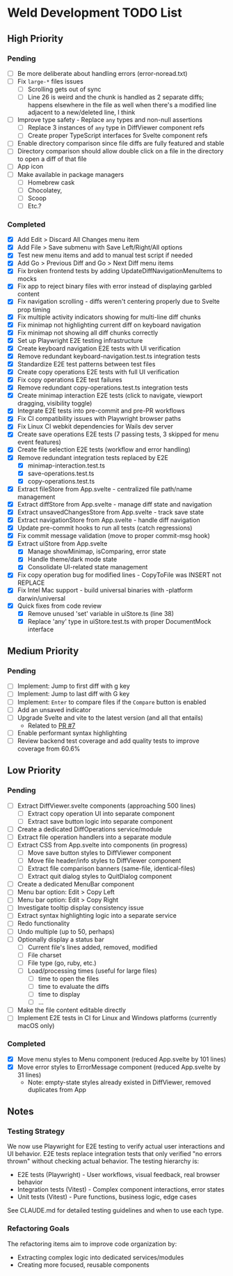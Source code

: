 # Weld Development TODO List

## High Priority

### Pending
- [ ] Be more deliberate about handling errors (error-noread.txt)
- [ ] Fix `large-*` files issues
  - [ ] Scrolling gets out of sync
  - [ ] Line 26 is weird and the chunk is handled as 2 separate diffs; happens elsewhere in the file as well when there's a modified line adjacent to a new/deleted line, I think
- [ ] Improve type safety - Replace `any` types and non-null assertions
  - [ ] Replace 3 instances of `any` type in DiffViewer component refs
  - [ ] Create proper TypeScript interfaces for Svelte component refs
- [ ] Enable directory comparison since file diffs are fully featured and stable
- [ ] Directory comparison should allow double click on a file in the directory to open a diff of that file
- [ ] App icon
- [ ] Make available in package managers
  - [ ] Homebrew cask
  - [ ] Chocolatey,
  - [ ] Scoop
  - [ ] Etc.?

### Completed
- [x] Add Edit > Discard All Changes menu item
- [x] Add File > Save submenu with Save Left/Right/All options
- [x] Test new menu items and add to manual test script if needed
- [x] Add Go > Previous Diff and Go > Next Diff menu items
- [x] Fix broken frontend tests by adding UpdateDiffNavigationMenuItems to mocks
- [x] Fix app to reject binary files with error instead of displaying garbled content
- [x] Fix navigation scrolling - diffs weren't centering properly due to Svelte prop timing
- [x] Fix multiple activity indicators showing for multi-line diff chunks
- [x] Fix minimap not highlighting current diff on keyboard navigation
- [x] Fix minimap not showing all diff chunks correctly
- [x] Set up Playwright E2E testing infrastructure
- [x] Create keyboard navigation E2E tests with UI verification
- [x] Remove redundant keyboard-navigation.test.ts integration tests
- [x] Standardize E2E test patterns between test files
- [x] Create copy operations E2E tests with full UI verification
- [x] Fix copy operations E2E test failures
- [x] Remove redundant copy-operations.test.ts integration tests
- [x] Create minimap interaction E2E tests (click to navigate, viewport dragging, visibility toggle)
- [x] Integrate E2E tests into pre-commit and pre-PR workflows
- [x] Fix CI compatibility issues with Playwright browser paths
- [x] Fix Linux CI webkit dependencies for Wails dev server
- [x] Create save operations E2E tests (7 passing tests, 3 skipped for menu event features)
- [x] Create file selection E2E tests (workflow and error handling)
- [x] Remove redundant integration tests replaced by E2E
  - [x] minimap-interaction.test.ts
  - [x] save-operations.test.ts
  - [x] copy-operations.test.ts
- [x] Extract fileStore from App.svelte - centralized file path/name management
- [x] Extract diffStore from App.svelte - manage diff state and navigation
- [x] Extract unsavedChangesStore from App.svelte - track save state
- [x] Extract navigationStore from App.svelte - handle diff navigation
- [x] Update pre-commit hooks to run all tests (catch regressions)
- [x] Fix commit message validation (move to proper commit-msg hook)
- [x] Extract uiStore from App.svelte
  - [x] Manage showMinimap, isComparing, error state
  - [x] Handle theme/dark mode state
  - [x] Consolidate UI-related state management
- [x] Fix copy operation bug for modified lines - CopyToFile was INSERT not REPLACE
- [x] Fix Intel Mac support - build universal binaries with -platform darwin/universal
- [x] Quick fixes from code review
  - [x] Remove unused 'set' variable in uiStore.ts (line 38)
  - [x] Replace 'any' type in uiStore.test.ts with proper DocumentMock interface

## Medium Priority

### Pending
- [ ] Implement: Jump to first diff with g key
- [ ] Implement: Jump to last diff with G key
- [ ] Implement: `Enter` to compare files if the `Compare` button is enabled
- [ ] Add an unsaved indicator
- [ ] Upgrade Svelte and vite to the latest version (and all that entails)
  * Related to [PR #7](https://github.com/robwilkerson/weld/pull/7)
- [ ] Enable performant syntax highlighting
- [ ] Review backend test coverage and add quality tests to improve coverage from 60.6%

## Low Priority

### Pending
- [ ] Extract DiffViewer.svelte components (approaching 500 lines)
  - [ ] Extract copy operation UI into separate component
  - [ ] Extract save button logic into separate component
- [ ] Create a dedicated DiffOperations service/module
- [ ] Extract file operation handlers into a separate module
- [ ] Extract CSS from App.svelte into components (in progress)
  - [ ] Move save button styles to DiffViewer component
  - [ ] Move file header/info styles to DiffViewer component
  - [ ] Extract file comparison banners (same-file, identical-files)
  - [ ] Extract quit dialog styles to QuitDialog component
- [ ] Create a dedicated MenuBar component
- [ ] Menu bar option: Edit > Copy Left
- [ ] Menu bar option: Edit > Copy Right
- [ ] Investigate tooltip display consistency issue
- [ ] Extract syntax highlighting logic into a separate service
- [ ] Redo functionality
- [ ] Undo multiple (up to 50, perhaps)
- [ ] Optionally display a status bar
  - [ ] Current file's lines added, removed, modified
  - [ ] File charset
  - [ ] File type (go, ruby, etc.)
  - [ ] Load/processing times (useful for large files)
    - [ ] time to open the files
    - [ ] time to evaluate the diffs
    - [ ] time to display
    - [ ] ...
- [ ] Make the file content editable directly
- [ ] Implement E2E tests in CI for Linux and Windows platforms (currently macOS only)

### Completed
- [x] Move menu styles to Menu component (reduced App.svelte by 101 lines)
- [x] Move error styles to ErrorMessage component (reduced App.svelte by 31 lines)
  - Note: empty-state styles already existed in DiffViewer, removed duplicates from App

## Notes

### Testing Strategy
We now use Playwright for E2E testing to verify actual user interactions and UI behavior. E2E tests replace integration tests that only verified "no errors thrown" without checking actual behavior. The testing hierarchy is:
- E2E tests (Playwright) - User workflows, visual feedback, real browser behavior
- Integration tests (Vitest) - Complex component interactions, error states
- Unit tests (Vitest) - Pure functions, business logic, edge cases

See CLAUDE.md for detailed testing guidelines and when to use each type.

### Refactoring Goals
The refactoring items aim to improve code organization by:
- Extracting complex logic into dedicated services/modules
- Creating more focused, reusable components
